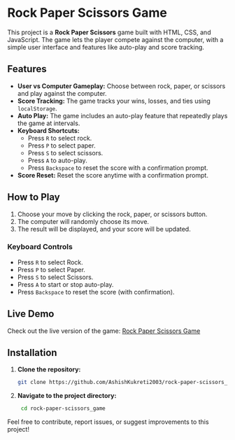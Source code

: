 # Rock Paper Scissors Game

This project is a **Rock Paper Scissors** game built with HTML, CSS, and JavaScript. The game lets the player compete against the computer, with a simple user interface and features like auto-play and score tracking.

## Features

- **User vs Computer Gameplay:** Choose between rock, paper, or scissors and play against the computer.
- **Score Tracking:** The game tracks your wins, losses, and ties using `localStorage`.
- **Auto Play:** The game includes an auto-play feature that repeatedly plays the game at intervals.
- **Keyboard Shortcuts:** 
  - Press `R` to select rock.
  - Press `P` to select paper.
  - Press `S` to select scissors.
  - Press `A` to auto-play.
  - Press `Backspace` to reset the score with a confirmation prompt.
- **Score Reset:** Reset the score anytime with a confirmation prompt.

## How to Play

1. Choose your move by clicking the rock, paper, or scissors button.
2. The computer will randomly choose its move.
3. The result will be displayed, and your score will be updated.

### Keyboard Controls

- Press `R` to select Rock.
- Press `P` to select Paper.
- Press `S` to select Scissors.
- Press `A` to start or stop auto-play.
- Press `Backspace` to reset the score (with confirmation).

## Live Demo

Check out the live version of the game: [Rock Paper Scissors Game](https://ashishkukreti2003.github.io/rock-paper-scissors_game/)

## Installation

1. **Clone the repository:**
   ```bash
   git clone https://github.com/AshishKukreti2003/rock-paper-scissors_game.git
   
2. **Navigate to the project directory:**
   ```bash
    cd rock-paper-scissors_game

Feel free to contribute, report issues, or suggest improvements to this project!
